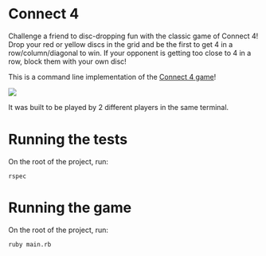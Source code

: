 # Connect 4

Challenge a friend to disc-dropping fun with the classic game of Connect 4! Drop your red or yellow discs in the grid and be the first to get 4 in a row/column/diagonal to win. If your opponent is getting too close to 4 in a row, block them with your own disc!

This is a command line implementation of the [Connect 4 game](https://en.wikipedia.org/wiki/Connect_Four)!

![](http://g.recordit.co/CyVLeNNXBb.gif)

It was built to be played by 2 different players in the same terminal.


# Running the tests

On the root of the project, run:

```
rspec
```

# Running the game

On the root of the project, run:

```
ruby main.rb
```
